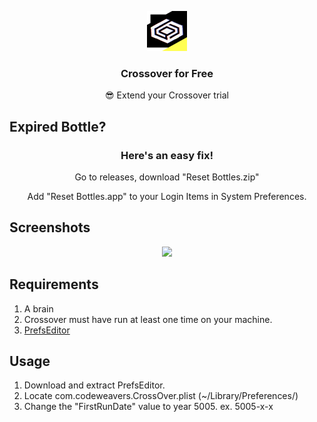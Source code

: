 <p align="center"><img src="https://github.com/Pxzlzz/Crossover4Free/blob/main/assets/Crossover-Icon.png?raw=true" height="64" alt="Project Logo"></p>
<h3 align="center">Crossover for Free</h3>
<p align="center">😎 Extend your Crossover trial</p>

## Expired Bottle?

<h3 align="center">Here's an easy fix!</h3>
<p align="center">Go to releases, download "Reset Bottles.zip"</p>
<p align="center">Add "Reset Bottles.app" to your Login Items in System Preferences.</p>

## Screenshots

<p align="center"><img src="https://github.com/wockymane/Crossover4Free/blob/main/assets/crossover.png?raw=true" height="200"</p>

## Requirements

1. A brain
2. Crossover must have run at least one time on your machine.
3. [PrefsEditor](https://macdownload.informer.com/prefs-editor/download/)

## Usage

1. Download and extract PrefsEditor.
2. Locate com.codeweavers.CrossOver.plist (~/Library/Preferences/)
3. Change the "FirstRunDate" value to year 5005. ex. 5005-x-x
